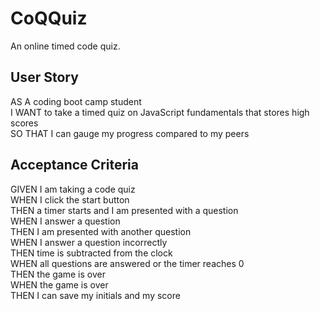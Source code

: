 # CoQQuiz
An online timed code quiz.

## User Story
AS A coding boot camp student<br>
I WANT to take a timed quiz on JavaScript fundamentals that stores high scores<br>
SO THAT I can gauge my progress compared to my peers

## Acceptance Criteria
GIVEN I am taking a code quiz<br>
WHEN I click the start button<br>
THEN a timer starts and I am presented with a question<br>
WHEN I answer a question<br>
THEN I am presented with another question<br>
WHEN I answer a question incorrectly<br>
THEN time is subtracted from the clock<br>
WHEN all questions are answered or the timer reaches 0<br>
THEN the game is over<br>
WHEN the game is over<br>
THEN I can save my initials and my score